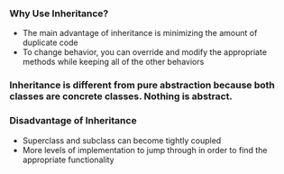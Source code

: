 ### Why Use Inheritance?
* The main advantage of inheritance is minimizing the amount of duplicate code
* To change behavior, you can override and modify the appropriate methods while keeping all of the other behaviors

### Inheritance is different from pure abstraction because both classes are concrete classes. Nothing is abstract.

### Disadvantage of Inheritance
* Superclass and subclass can become tightly coupled
* More levels of implementation to jump through in order to find the appropriate functionality
